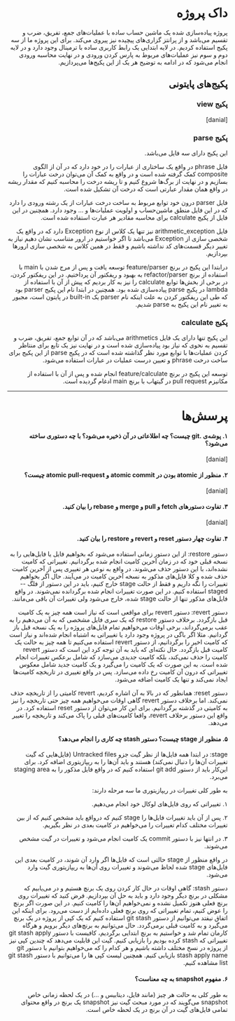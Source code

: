 
<div dir="rtl">
<h1>
داک پروژه
</h1>
</div>

<div dir="rtl">
پروژه پیاده‌سازی شده یک ماشین حساب ساده با عملیات‌های جمع، تفریق، ضرب و تقسیم می‌باشد و از پرانتز گزاری‌های پیچیده نیز پیروی می‌کند. برای این پروژه ما از سه پکیج استفاده کردیم. در لایه ابتدایی یک رابط کاربری ساده با ترمینال وجود دارد و در لایه دوم و سوم نیز عملیات‌های مربوط به پارس کردن ورودی و در نهایت محاسبه ورودی انجام می‌شود که در ادامه به توضیح هر یک از این پکیج‌ها می‌پردازیم.
</div>

<div dir="rtl">
<h2>
پکیج‌های پایتونی
</h2>
</div>

<div dir="rtl">
<h3>پکیج view</h3>
[danial]
</div>


<div dir="rtl">
<h3>پکیج parse</h3>
این پکیج دارای سه فایل می‌باشد.

فایل phrase در واقع یک ساختاری از عبارات را در خود دارد که در آن از الگوی composite کمک گرفته شده است و در واقع به کمک آن می‌توان درخت عبارات را بسازیم و در نهایت از برگ‌ها شروع کنیم و تا ریشه‌ درخت را محاسبه کنیم که مقدار ریشه در واقع همان مقدار عبارتی است که درخت آن تشکیل شده است.

فایل parser  درون خود توابع مربوط به ساخت درخت عبارات از یک رشته ورودی را دارد که در این فایل منطق ماشین‌حساب و اولویت عملیات‌ها و ... وجود دارد. همچنین در این فایل از پکیج calculate برای محاسبه مقادیر هر عبارت استفاده شده است.

فایل arithmetic_exception نیز تنها یک کلاس از نوع Exception دارد که در واقع یک شخصی سازی از Exception می‌باشد تا اگر خواستیم در ارور متناسب نشان دهیم نیاز به تغییر دیگر قسمت‌های کد نداشته باشیم و فقط در همین کلاس به شخصی سازی ارور‌ها بپردازیم.

درابتدا این پکیج در برنچ feature/parser توسعه یافت و پس از مرج شدن با main با استفاده از برنچ refactor/parser به بهبود و ریفکتور آن پرداختیم. در این ریفکتور کردن، در برخی از بخش‌ها توابع calculate را نیز به کار بردیم که پیش از آن با استفاده از lambda در پکیج parse پیاده‌سازی شده بود. همچنین در ابتدا نام این پکیج parser  بود که طی این ریفکتور کردن به علت اینکه نام parser یک built-in در پایتون است، مجبور به تغییر نام این پکیج به parse شدیم.
</div>

<div dir="rtl">
<h3>پکیج calculate</h3>
این پکیج تنها دارای یک فایل arithmetics می‌باشد که در آن توابع جمع، تفریق، ضرب و تقسیم به نحوی که نیاز بود پیاده‌سازی شده است و در نهایت نیز یک تابع برای منتاظر کردن عملیات‌ها با توابع مورد نظر گذاشته شده است که در پکیج parse از این پکیج برای ساخت درخت phrase و تعیین درست عملیات در عبارات استفاده می‌شود.

توسعه این پکیج در برنچ feature/calculate انجام شده و پس از آن با استفاده از مکانیزم pull request در گیتهاب با برنچ main ادغام گردیده است.
</div>

---

<div dir="rtl">
<h1>
پرسش‌ها
</h1>
</div>



<div dir="rtl">
<h4>۱. پوشه‌ی .git چیست؟ چه اطلاعاتی در آن ذخیره می‌شود؟ با چه دستوری ساخته می‌شود؟</h4>
[danial]
</div>

<div dir="rtl">
<h4>۲. منظور از atomic بودن در atomic commit و atomic pull-request چیست؟</h4>
[danial]
</div>


<div dir="rtl">
<h4>۳. تفاوت دستورهای fetch و pull و merge و rebase را بیان کنید.</h4>
[danial]
</div>

<div dir="rtl">
<h4>۴. تفاوت چهار دستور reset و revert و restore را بیان کنید.</h4>
دستور restore:
از این دستور زمانی استفاده می‌شود که بخواهیم فایل یا فایل‌هایی را به نسخه قبلی خود که در زمان آخرین کامیت انجام شده برگردانیم. تغییراتی که کامیت نشده‌اند، با این دستور حذف می‌شوند. در واقع به نوعی هر تغییری پس از آخرین کامیت حذف شده و کلا فایل‌های مذکور به نسخه آخرین کامیت در می‌آیند.
حال اگر بخواهیم تغییرات را نگه داریم و فقط از حالت stage خارج کنیم، باید در این دستور از فلگ --staged استفاده کنیم. در این صورت تغییرات انجام شده برگردانده نمی‌شوند. در واقع فایل‌های مذکور تنها از حالت stage شده، خارج می‌شود ولی تغییرات آن باقی می‌مانند.

دستور revert:
دستور revert برای مواقعی است که نیاز است همه چیز به یک کامیت قبل بازگردد.
برخلاف دستور restore  که یک سری فایل مشخصی که به‌ آن می‌دهیم را به عقب بر‌می‌گرداند، برخی اوقات می‌‌خواهیم تمام فایل‌های پروژه را به یک نسخه قبل باز گردانیم.
مثلا اگر باگی در پروژه وجود دارد یا تغییراتی به اشتباه انجام شده‌اند و نیاز است که کامیت اخیر را برگردانیم، از دستور revert استفاده‌ می‌کنیم تا همه چیز به حالت یک کامیت قبل بازگردد. حال نکته‌ای که باید به آن توجه کرد این است که دستور revert کامیت را حذف نمی‌کند، بلکه کامیت جدیدی می‌سازد که شامل برعکس تغییرات انجام شده است. به این صورت که یک کامیت را می‌گیرد و یک کامیت جدید شامل معکوس تغییراتی که درون آن کامیت رخ داده می‌سازد. پس در واقع تغییری در تاریخچه کامیت‌ها ایجاد نمی‌کند و تنها یک کامیت اضافه می‌شود.


دستور reset:
همانطور که در بالا به آن اشاره کردیم، revert  کامیتی را از تاریخچه حذف نمی‌کند. اما
برخلاف دستور revert گاهی اوقات می‌خواهیم همه چیز حتی تاریخچه را نیز به کامیتی در گذشته برگردانیم. برای این کار می‌توان از دستور reset استفاده کرد. در واقع این دستور برخلاف revert، واقعا کامیت‌های قبلی را پاک می‌کند و تاریخچه را تغییر می‌دهد.

</div>

<div dir="rtl">
<h4>۵. منظور از stage چیست؟ دستور stash چه کاری را انجام می‌دهد؟</h4>
stage: 
در ابتدا همه فایل‌ها از نظر گیت جزو Untracked files (فایل‌هایی که گیت تغییرات آن‌ها را دنبال نمی‌کند) هستند و باید آن‌ها را به ریپازیتوری اضافه کرد.
برای این‌کار باید از دستور git add استفاده کنیم که در واقع فایل مذکور را به staging area می‌برد.

به طور کلی تغییرات در ریپازیتوری ما سه مرحله دارند:

۱. تغییراتی که روی فایل‌های لوکال خود انجام می‌دهیم.

۲. پس از آن باید تغییرات فایل‌ها را stage کنیم که درواقع باید مشخص ‌کنیم که از بین تغییرات مختلف کدام تغییرات را می‌خواهیم در کامیت بعدی در نظر بگیریم.

۳. در انتها نیز با دستور commit یک کامیت انجام می‌شود و تغییرات در گیت مشخص می‌شوند.

در واقع منظور از stage حالتی است که فایل‌ها اگر وارد آن شوند، در کامیت بعدی این فایل‌های stage شده لحاظ می‌شوند و تغییرات روی آن‌ها به ریپازیتوری گیت وارد می‌شود.

دستور stash: 
گاهی اوقات در حال کار کردن روی یک برنچ هستیم و در می‌یابیم که مشکلی در برنچ دیگر وجود دارد و باید به حل آن بپردازیم. فرض کنید که تغییرات روی برنچ فعلی هنوز تکمیل نشده و نمی‌خواهیم آن‌ها را کامیت کنیم. در این صورت اگر برنچ را عوض کنیم، تمام تغییراتی که روی برنچ فعلی داده‌ایم از دست می‌رود.
برای اینکه این اتفاق نیفتد می‌توانیم از دستور git stash استفاده کنیم که یک کپی از پروژه در یک برنچ می‌گیرد و به کامیت قبلی بر‌می‌گردد. حال می‌توانیم به برنچ‌های دیگر برویم و هرگاه کارمان تمام شد و خواستیم به برنچ ابتدایی برگردیم، کافیست با دستور git stash apply تغییراتی که stash کرده بودیم را بازیابی کنیم. گیت این قابلیت می‌دهد که چندین کپی نیز از پروژه در نسخ مختلف داشته باشیم و هر کدام را که می‌خواهیم بتوانیم با دستور git stash apply name 
بازیابی کنیم. همچنین لیست کپی ها را می‌توانیم با دستور git stash list مشاهده کنیم.
</div>

<div dir="rtl">
<h4>۶. مفهوم snapshot به چه معناست؟</h4>
به طور کلی به حالت هر چیز (مانند فایل، دیتابیس و ...) در یک لحظه زمانی خاص snapshot می‌گویند که در مورد مبحث گیت نیز snapshot یک برنچ در واقع محتوای تمامی فایل‌های گیت در آن برنچ در یک لحظه خاص است.
</div>
